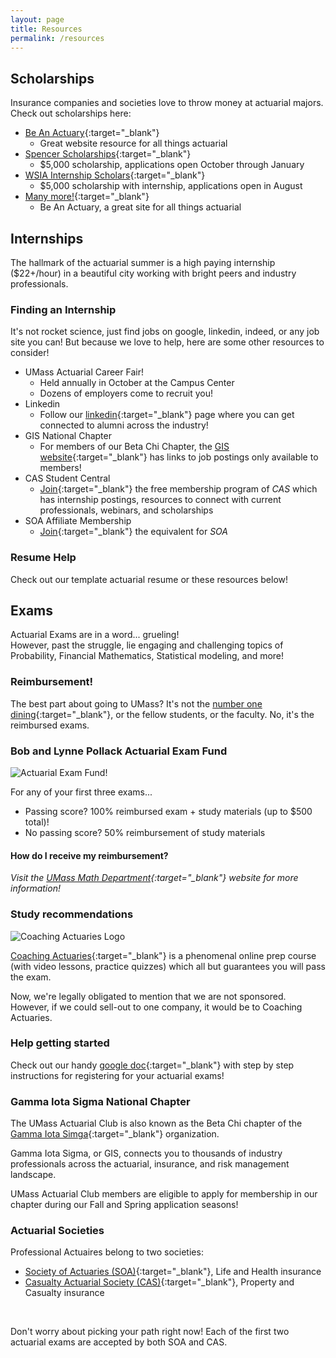 ```yaml
---
layout: page
title: Resources
permalink: /resources
---
```

<!-- TODO make nice scholarship timeline -->
## Scholarships
Insurance companies and societies love to throw money at actuarial majors.
Check out scholarships here:
<!-- TODO change to actuarial foundation -->
- [Be An Actuary](https://www.beanactuary.org/college-study/scholarships/){:target="_blank"}
    - Great website resource for all things actuarial
- [Spencer Scholarships](https://www.spencered.org/scholarships){:target="_blank"}
    - $5,000 scholarship, applications open October through January
- [WSIA Internship Scholars](https://www.wsia.org/wcm/Talent_Development__and___U40/Internship_Program/wcm/Internship___U40/Internships/WSIA_Internships.aspx){:target="_blank"}
    - $5,000 scholarship with internship, applications open in August
- [Many more!](https://www.beanactuary.org/college-study/scholarships/){:target="_blank"}
    - Be An Actuary, a great site for all things actuarial

## Internships
The hallmark of the actuarial summer is a high paying internship ($22+/hour) in a beautiful city working with bright peers and industry professionals.

<!-- Add internship  -->
### Finding an Internship
It's not rocket science, just find jobs on google, linkedin, indeed, or any job site you can!  But because we love to help, here are some other resources to consider!
- UMass Actuarial Career Fair!
    - Held annually in October at the Campus Center
    - Dozens of employers come to recruit you!
- Linkedin
    - Follow our [linkedin](https://www.linkedin.com/company/umass-gis-beta-chi/about/?viewAsMember=true){:target="_blank"} page where you can get connected to alumni across the industry!
- GIS National Chapter
    - For members of our Beta Chi Chapter, the [GIS website](https://careercenter.gammaiotasigma.org/jobs?keywords=internship){:target="_blank"} has links to job postings only available to members!
- CAS Student Central
    - [Join](https://www.casstudentcentral.org/classroom-to-credentials/about-cas-student-central/){:target="_blank"} the free membership program of *CAS* which has internship postings, resources to connect with current professionals, webinars, and scholarships
- SOA Affiliate Membership
    - [Join](https://www.soa.org/future-actuaries/affiliate-membership/){:target="_blank"} the equivalent for *SOA*

### Resume Help
<!-- TODO add template resume, link Etched Actuary -->
Check out our template actuarial resume or these resources below!

## Exams
Actuarial Exams are in a word... grueling!<br> However, past the struggle, lie engaging and challenging topics of Probability, Financial Mathematics, Statistical modeling, and more!

### Reimbursement!
The best part about going to UMass?  It's not the [number one dining](https://www.umass.edu/news/article/umass-amherst-ranked-no-1-best-campus-food-sixth-year){:target="_blank"}, or the fellow students, or the faculty.  No, it's the reimbursed exams.

### Bob and Lynne Pollack Actuarial Exam Fund <br>
![Actuarial Exam Fund!](https://nfordumass.github.io/umassactuarialclub//assets/img/BobLynnePollackLogo.png)
<!-- add image here for exam fund! -->
For any of your first three exams...
- Passing score? 100% reimbursed exam + study materials (up to $500 total)!
- No passing score? 50% reimbursement of study materials

#### How do I receive my reimbursement?
*Visit the [UMass Math Department](https://www.umass.edu/mathematics-statistics/undergraduate/actuarial-science#Exam%20Fund){:target="_blank"} website for more information!*

### Study recommendations
<!-- TODO include logo above-->
![Coaching Actuaries Logo](https://nfordumass.github.io/umassactuarialclub//assets/img/CAsLogo.png)

<!-- <img src="/../assets/img/CAsLogo.png" alt="Coaching Actuaries Logo"/><br> -->

[Coaching Actuaries](https://www.coachingactuaries.com/){:target="_blank"} is a phenomenal online prep course (with video lessons, practice quizzes) which all but guarantees you will pass the exam.

Now, we're legally obligated to mention that we are not sponsored.  However, if we could sell-out to one company, it would be to Coaching Actuaries.

<!-- TODO Update Google Doc to more general exam help -->
### Help getting started
Check out our handy [google doc](https://docs.google.com/document/d/1EApZiSwlVIs4XAN_rNUJLItER-W4LU79aF6nvxgW7JY/edit?usp=sharing){:target="_blank"} with step by step instructions for registering for your actuarial exams!

### Gamma Iota Sigma National Chapter
<!-- TODO include image of GIS here -->
The UMass Actuarial Club is also known as the Beta Chi chapter of the [Gamma Iota Simga](https://www.gammaiotasigma.org/){:target="_blank"} organization.

Gamma Iota Sigma, or GIS, connects you to thousands of industry professionals across the actuarial, insurance, and risk management landscape.

UMass Actuarial Club members are eligible to apply for membership in our chapter during our Fall and Spring application seasons!

### Actuarial Societies
Professional Actuaires belong to two societies:
- [Society of Actuaries (SOA)](https://www.soa.org/member/){:target="_blank"}, Life and Health insurance
- [Casualty Actuarial Society (CAS)](https://www.casact.org/){:target="_blank"}, Property and Casualty insurance
<br> 

Don't worry about picking your path right now!  Each of the first two actuarial exams are accepted by both SOA and CAS.